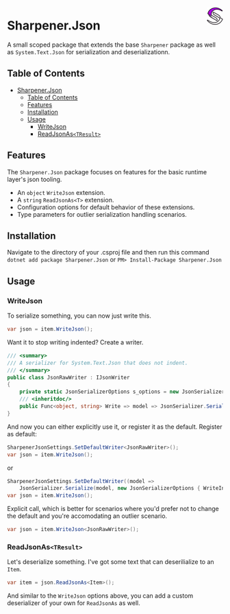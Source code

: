 <img src="images/sharpener-logo-40.png"
align="right"
style="height: 40px;" />

# Sharpener.Json

A small scoped package that extends the base `Sharpener` package as well as `System.Text.Json` for serialization and
deserializationn.

## Table of Contents

- [Sharpener.Json](#sharpenerjson)
  - [Table of Contents](#table-of-contents)
  - [Features](#features)
  - [Installation](#installation)
  - [Usage](#usage)
    - [WriteJson](#writejson)
    - [ReadJsonAs`<TResult>`](#readjsonastresult)

## Features

The `Sharpener.Json` package focuses on features for the basic runtime layer's json tooling.

- An `object` `WriteJson` extension.
- A `string` `ReadJsonAs<T>` extension.
- Configuration options for default behavior of these extensions.
- Type parameters for outlier serialization handling scenarios.

## Installation

Navigate to the directory of your .csproj file and then run this command
`dotnet add package Sharpener.Json`
or
`PM> Install-Package Sharpener.Json`

## Usage

### WriteJson

To serialize something, you can now just write this.

```cs
var json = item.WriteJson();
```

Want it to stop writing indented? Create a writer.

```cs
/// <summary>
/// A serializer for System.Text.Json that does not indent.
/// </summary>
public class JsonRawWriter : IJsonWriter
{
    private static JsonSerializerOptions s_options = new JsonSerializerOptions { WriteIndented = false };
    /// <inheritdoc/>
    public Func<object, string> Write => model => JsonSerializer.Serialize(model, s_options);
}
```

And now you can either explicitly use it, or register it as the default.
Register as default:

```cs
SharpenerJsonSettings.SetDefaultWriter<JsonRawWriter>();
var json = item.WriteJson();
```

or

```cs
SharpenerJsonSettings.SetDefaultWriter((model =>
    JsonSerializer.Serialize(model, new JsonSerializerOptions { WriteIndented = false })))
var json = item.WriteJson();
```

Explicit call, which is better for scenarios where you'd prefer not to change the default and you're accomodating an
outlier scenario.

```cs
var json = item.WriteJson<JsonRawWriter>();
```

### ReadJsonAs`<TResult>`

Let's deserialize something. I've got some text that can deserilialize to an `Item`.

```cs
var item = json.ReadJsonAs<Item>();
```

And similar to the `WriteJson` options above, you can add a custom deserializer of your own for `ReadJsonAs` as well.
